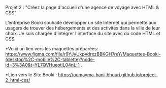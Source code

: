 Projet 2 : "Créez la page d'accueil d'une agence de voyage avec HTML & CSS"


L’entreprise Booki souhaite développer un site Internet qui permette aux usagers de trouver des hébergements et des activités dans la ville de leur choix. 
Je suis chargée d'intégrer l'interface du site avec du code HTML et CSS.




*Voici un lien vers les maquettes préparées: https://www.figma.com/file/r9YJyUkpVdrxzBBKGH7reY/Maquettes-Booki-(desktop%2C-mobile%2C-tablette)?node-id=3%3A0&t=YL7QVHueotIL04nL-1 . 


*Lien vers le Site Booki :  https://oumayma-hani-bhouri.github.io/project-2_html-css/ 
